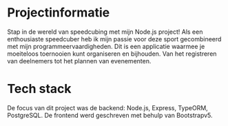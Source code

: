 # Projectinformatie

Stap in de wereld van speedcubing met mijn Node.js project! Als een enthousiaste speedcuber heb ik mijn passie voor deze sport gecombineerd met mijn programmeervaardigheden. Dit is een applicatie waarmee je moeiteloos toernooien kunt organiseren en bijhouden. Van het registreren van deelnemers tot het plannen van evenementen.

# Tech stack

De focus van dit project was de backend: Node.js, Express, TypeORM, PostgreSQL.
De frontend werd geschreven met behulp van Bootstrapv5.
